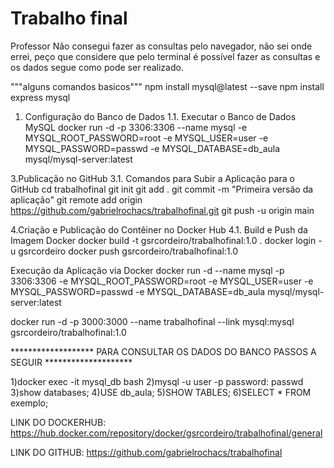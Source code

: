 # Trabalho final

Professor Não consegui fazer as consultas pelo navegador, não sei onde errei, peço que considere que pelo terminal é possível fazer as consultas e os dados segue como pode ser realizado.

"""alguns comandos basicos"""
npm install mysql@latest --save
npm install express mysql

1. Configuração do Banco de Dados
1.1. Executar o Banco de Dados MySQL
docker run -d -p 3306:3306 --name mysql -e MYSQL_ROOT_PASSWORD=root -e MYSQL_USER=user -e MYSQL_PASSWORD=passwd -e MYSQL_DATABASE=db_aula mysql/mysql-server:latest

3.Publicação no GitHub
3.1. Comandos para Subir a Aplicação para o GitHub
cd trabalhofinal
git init
git add .
git commit -m "Primeira versão da aplicação"
git remote add origin <https://github.com/gabrielrochacs/trabalhofinal.git>
git push -u origin main

4.Criação e Publicação do Contêiner no Docker Hub
4.1. Build e Push da Imagem Docker
docker build -t gsrcordeiro/trabalhofinal:1.0 .
docker login -u gsrcordeiro
docker push gsrcordeiro/trabalhofinal:1.0

Execução da Aplicação via Docker
docker run -d --name mysql -p 3306:3306 -e MYSQL_ROOT_PASSWORD=root -e MYSQL_USER=user -e MYSQL_PASSWORD=passwd -e MYSQL_DATABASE=db_aula mysql/mysql-server:latest

docker run -d -p 3000:3000 --name trabalhofinal --link mysql:mysql gsrcordeiro/trabalhofinal:1.0

******************* PARA CONSULTAR OS DADOS DO BANCO PASSOS A SEGUIR ********************

1)docker exec -it mysql_db bash
2)mysql -u user -p
password: passwd
3)show databases;
4)USE db_aula;
5)SHOW TABLES;
6)SELECT * FROM exemplo;

LINK DO DOCKERHUB:
<https://hub.docker.com/repository/docker/gsrcordeiro/trabalhofinal/general>

LINK DO GITHUB:
<https://github.com/gabrielrochacs/trabalhofinal>
